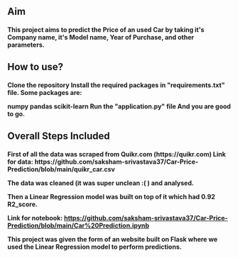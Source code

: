 <h2>Aim</h2>

<h4>This project aims to predict the Price of an used Car by taking it's Company name, it's Model name, Year of Purchase, and other parameters.</h4>

<h2>How to use?</h2>
<h4>Clone the repository
Install the required packages in "requirements.txt" file.
Some packages are:

numpy
pandas
scikit-learn
Run the "application.py" file And you are good to go.</h4>

<h2>Overall Steps Included</h2>

<h4>First of all the data was scraped from Quikr.com (https://quikr.com) 
  Link for data: https://github.com/saksham-srivastava37/Car-Price-Prediction/blob/main/quikr_car.csv

The data was cleaned (it was super unclean :( ) and analysed.

Then a Linear Regression model was built on top of it which had 0.92 R2_score.

Link for notebook: https://github.com/saksham-srivastava37/Car-Price-Prediction/blob/main/Car%20Prediction.ipynb

This project was given the form of an website built on Flask where we used the Linear Regression model to perform predictions.</h4>
